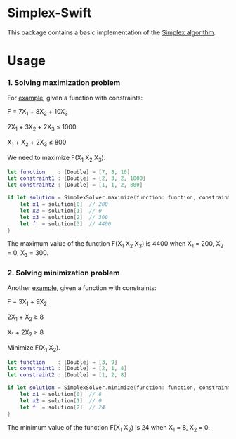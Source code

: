 # Simplex-Swift

This package contains a basic implementation of the [Simplex algorithm](https://en.wikipedia.org/wiki/Simplex_algorithm).

# Usage

### 1. Solving maximization problem

For [example](https://www.youtube.com/watch?v=gRgsT9BB5-8), given a function with constraints:

F = 7X<sub>1</sub> + 8X<sub>2</sub> + 10X<sub>3</sub>

2X<sub>1</sub> + 3X<sub>2</sub> + 2X<sub>3</sub> ≤ 1000

X<sub>1</sub> + X<sub>2</sub> + 2X<sub>3</sub> ≤ 800

We need to maximize F(X<sub>1</sub> X<sub>2</sub> X<sub>3</sub>).

```swift
let function    : [Double] = [7, 8, 10]
let constraint1 : [Double] = [2, 3, 2, 1000]
let constraint2 : [Double] = [1, 1, 2, 800]

if let solution = SimplexSolver.maximize(function: function, constraints: [constraint1, constraint2], maximumIterationsCount: 10) {
    let x1 = solution[0]  // 200
    let x2 = solution[1]  // 0
    let x3 = solution[2]  // 300
    let f  = solution[3]  // 4400
}
```

The maximum value of the function F(X<sub>1</sub> X<sub>2</sub> X<sub>3</sub>) is 4400 when X<sub>1</sub> = 200, X<sub>2</sub> = 0, X<sub>3</sub> = 300.

### 2. Solving minimization problem

Another [example](https://www.youtube.com/watch?v=8_D3gkrgeK8), given a function with constraints:

F = 3X<sub>1</sub> + 9X<sub>2</sub>

2X<sub>1</sub> + X<sub>2</sub> ≥ 8

X<sub>1</sub> + 2X<sub>2</sub> ≥ 8

Minimize F(X<sub>1</sub> X<sub>2</sub>).

```swift
let function    : [Double] = [3, 9]
let constraint1 : [Double] = [2, 1, 8]
let constraint2 : [Double] = [1, 2, 8]

if let solution = SimplexSolver.minimize(function: function, constraints: [constraint1, constraint2], maximumIterationsCount: 10) {
    let x1 = solution[0]  // 8
    let x2 = solution[1]  // 0
    let f  = solution[2]  // 24
}
```

The minimum value of the function F(X<sub>1</sub> X<sub>2</sub>) is 24 when X<sub>1</sub> = 8, X<sub>2</sub> = 0.